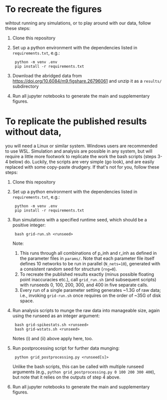 # To recreate the figures
wihtout running any simulations, or to play around with our data, follow these steps:

1. Clone this repository
2. Set up a python environment with the dependencies listed in `requirements.txt`, e.g.:

		python -m venv .env
		pip install -r requirements.txt

3. Download the abridged data from https://doi.org/10.6084/m9.figshare.26796061 and unzip it as a `results/` subdirectory
4. Run all jupyter notebooks to generate the main and supplementary figures.



# To replicate the published results without data,
you will need a Linux or similar system. Windows users are recommended to use WSL. Simulation and analysis are possible in any system, but will require a little more footwork to replicate the work the bash scripts (steps 3-4 below) do. Luckily, the scripts are very simple (go look), and are easily replaced with some copy-paste drudgery. If that's not for you, follow these steps:

1. Clone this repository

2. Set up a python environment with the dependencies listed in `requirements.txt`, e.g.:

		python -m venv .env
		pip install -r requirements.txt

3. Run simulations with a specified runtime seed, which should be a positive integer:

		bash grid-run.sh <runseed>
	Note:
    1. This runs through all combinations of p_inh and r_inh as defined in the parameter files in `params/`. Note that each parameter file itself defines 10 networks to be run in parallel (`N_nets=10`), generated with a consistent random seed for structure (`rng=0`).
    2. To recreate the published results exactly (minus possible floating point inaccuracies etc.), call `grid_run.sh` (and subsequent scripts) with runseeds 0, 100, 200, 300, and 400 in five separate calls.
    3. Every run of a single parameter setting generates ~1.3G of raw data; i.e., invoking `grid-run.sh` once requires on the order of ~35G of disk space.

4. Run analysis scripts to munge the raw data into manageable size, again using the runseed as an integer argument:

		bash grid-spikestats.sh <runseed>
		bash grid-wstats.sh <runseed>

	Notes (i) and (ii) above apply here, too.

5. Run postprocessing script for further data munging:

		python grid_postprocessing.py <runseed[s]>
 
	Unlike the bash scripts, this can be called with multiple runseed arguments (e.g., `python grid_postprocessing.py 0 100 200 300 400`), but note that it relies on the outputs of step 4 above.

6. Run all jupyter notebooks to generate the main and supplementary figures.
